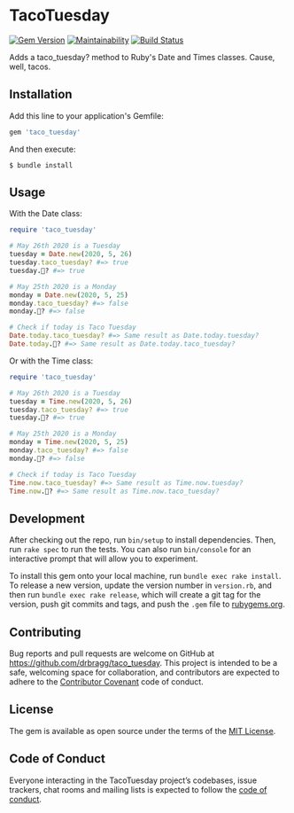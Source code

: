 # TacoTuesday

[![Gem Version](https://badge.fury.io/rb/taco_tuesday.svg)](https://badge.fury.io/rb/taco_tuesday)
[![Maintainability](https://api.codeclimate.com/v1/badges/8c6cacf5c39ce8e41175/maintainability)](https://codeclimate.com/github/DRBragg/taco_tuesday/maintainability)
[![Build Status](https://travis-ci.org/DRBragg/taco_tuesday.svg?branch=master)](https://travis-ci.org/DRBragg/taco_tuesday)

Adds a taco_tuesday? method to Ruby's Date and Times classes. Cause, well, tacos.

## Installation

Add this line to your application's Gemfile:

```ruby
gem 'taco_tuesday'
```

And then execute:

    $ bundle install

## Usage

With the Date class:

```ruby
require 'taco_tuesday'

# May 26th 2020 is a Tuesday
tuesday = Date.new(2020, 5, 26)
tuesday.taco_tuesday? #=> true
tuesday.🌮? #=> true

# May 25th 2020 is a Monday
monday = Date.new(2020, 5, 25)
monday.taco_tuesday? #=> false
monday.🌮? #=> false

# Check if today is Taco Tuesday
Date.today.taco_tuesday? #=> Same result as Date.today.tuesday?
Date.today.🌮? #=> Same result as Date.today.taco_tuesday?
```

Or with the Time class:

```ruby
require 'taco_tuesday'

# May 26th 2020 is a Tuesday
tuesday = Time.new(2020, 5, 26)
tuesday.taco_tuesday? #=> true
tuesday.🌮? #=> true

# May 25th 2020 is a Monday
monday = Time.new(2020, 5, 25)
monday.taco_tuesday? #=> false
monday.🌮? #=> false

# Check if today is Taco Tuesday
Time.now.taco_tuesday? #=> Same result as Time.now.tuesday?
Time.now.🌮? #=> Same result as Time.now.taco_tuesday?
```

## Development

After checking out the repo, run `bin/setup` to install dependencies. Then, run `rake spec` to run the tests. You can also run `bin/console` for an interactive prompt that will allow you to experiment.

To install this gem onto your local machine, run `bundle exec rake install`. To release a new version, update the version number in `version.rb`, and then run `bundle exec rake release`, which will create a git tag for the version, push git commits and tags, and push the `.gem` file to [rubygems.org](https://rubygems.org).

## Contributing

Bug reports and pull requests are welcome on GitHub at https://github.com/drbragg/taco_tuesday. This project is intended to be a safe, welcoming space for collaboration, and contributors are expected to adhere to the [Contributor Covenant](http://contributor-covenant.org) code of conduct.

## License

The gem is available as open source under the terms of the [MIT License](https://opensource.org/licenses/MIT).

## Code of Conduct

Everyone interacting in the TacoTuesday project’s codebases, issue trackers, chat rooms and mailing lists is expected to follow the [code of conduct](https://github.com/drbragg/taco_tuesday/blob/master/CODE_OF_CONDUCT.md).

